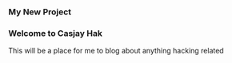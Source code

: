 ### My New Project


### Welcome to Casjay Hak

This will be a place for me to blog about anything hacking related
